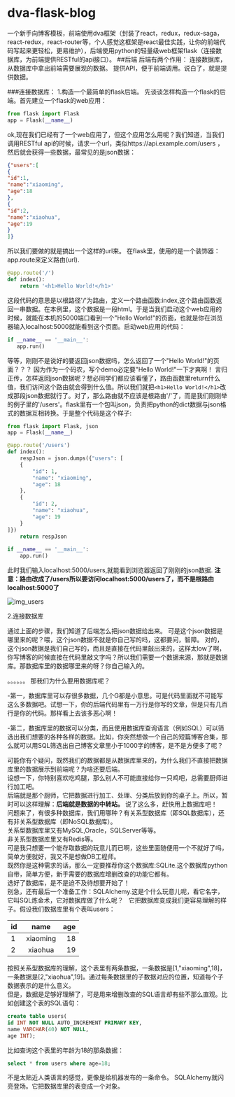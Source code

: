# dva-flask-blog
一个新手向博客模板，前端使用dva框架（封装了react，redux，redux-saga，react-redux，react-router等，个人感觉这框架是react最佳实践，让你的前端代码写起来更轻松，更易维护），后端使用python的轻量级web框架flask（连接数据库，为前端提供RESTful的api接口）。
##后端
后端有两个作用：
连接数据库，从数据库中拿出前端需要展现的数据。
提供API，便于前端调用。说白了，就是提供数据。

###连接数据库：
1.构造一个最简单的flask后端。
先谈谈怎样构造一个flask的后端。首先建立一个flask的web应用：
```python
from flask import Flask
app = Flask(__name__)
```
ok,现在我们已经有了一个web应用了，但这个应用怎么用呢？我们知道，当我们调用RESTful api的时候，请求一个url，类似https://api.example.com/users ，然后就会获得一些数据，最常见的是json数据：
```json
{"users":[
{
"id":1,
"name":"xiaoming",
"age":18
},
{
"id":2,
"name":"xiaohua",
"age":19
}
]}
```
所以我们要做的就是搞出一个这样的url来。
在flask里，使用的是一个装饰器：app.route来定义路由(url).
```python
@app.route('/')
def index():
    return '<h1>Hello World!</h1>'
```
这段代码的意思是以根路径'/'为路由，定义一个路由函数:index,这个路由函数返回一串数据。在本例里，这个数据是一段html。于是当我们启动这个web应用的时候，就能在本机的5000端口看到一个"Hello World!"的页面，也就是你在浏览器输入localhost:5000就能看到这个页面。启动web应用的代码：
```python
if __name__ == '__main__':
   app.run()
```
等等，刚刚不是说好的要返回json数据吗，怎么返回了一个"Hello World!"的页面？？？
因为作为一个码农，写个demo必定要"Hello World!"一下才爽啊！
言归正传，怎样返回json数据呢？想必同学们都应该看懂了，路由函数里return什么值，我们访问这个路由就会得到什么值。所以我们就把```<h1>Hello World!</h1>```改成那段json数据就行了。对了，那么路由就不应该是根路由'/'了，而是我们刚刚举的例子里的'/users'。flask里有一个包叫json，负责把python的dict数据与json格式的数据互相转换。于是整个代码是这个样子:
```python
from flask import Flask, json
app = Flask(__name__)

@app.route('/users')
def index():
    respJson = json.dumps({"users": [
    {
        "id": 1,
        "name": "xiaoming",
        "age": 18
    },
    {
        "id": 2,
        "name": "xiaohua",
        "age": 19
    }
]})
    return respJson
    
if __name__ == '__main__':
    app.run()
```
此时我们输入localhost:5000/users,就能看到浏览器返回了刚刚的json数据. **注意：路由改成了/users所以要访问localhost:5000/users了，而不是根路由localhost:5000了**  

![img_users](http://oh8c4fk40.bkt.clouddn.com/0A9BE314-523D-452A-97C6-55E93E236439.png)  

2.连接数据库  

通过上面的步骤，我们知道了后端怎么把json数据给出来。
可是这个json数据是哪里来的呢？喂，这个json数据不就是你自己写的吗，这都要问，智障。
对的，这个json数据是我们自己写的，而且是直接在代码里敲出来的，这样太low了啊，你写博客的时候直接在代码里敲文字吗？所以我们需要一个数据来源，那就是数据库。那数据库里的数据哪里来的呀？你自己输入的。

。。。。。。
那我们为什么要用数据库呢？

-第一，数据库里可以存很多数据，几个G都是小意思。可是代码里面就不可能写这么多数据吧。试想一下，你的后端代码里有一万行是你写的文章，但是只有几百行是你的代码。那样看上去该多恶心啊！

-第二，数据库里的数据可以分类，而且使用数据库查询语言（例如SQL）可以筛选出我们想要的各种各样的数据。比如，你突然想做一个自己的短篇博客合集，那么就可以用SQL筛选出自己博客文章里小于1000字的博客，是不是方便多了呢？  


可能你有个疑问，既然我们的数据都是从数据库里来的，为什么我们不直接把数据库里的数据展示到前端呢？为啥还要后端。  
设想一下，你特别喜欢吃鸡腿，那么别人不可能直接给你一只鸡吧，总需要厨师进行加工吧。  
后端就是那个厨师，它把数据进行加工、处理、分类后放到你的桌子上。所以，暂时可以这样理解：**后端就是数据的中转站。**
说了这么多，赶快用上数据库吧！  
问题来了，有很多种数据库，我们用哪种？有关系型数据库（即SQL数据库），还有非关系型数据库（即NoSQL数据库）。  
关系型数据库里又有MySQL,Oracle，SQLServer等等。  
非关系型数据库里又有Redis等。  
可是我只想要一个能存取数据的玩意儿而已啊，这些里面随便用一个不就好了吗，简单方便就好，我又不是想做DB工程师。  
既然你是这种需求的话，那么一定要推荐你这个数据库:SQLite.这个数据库python自带，简单方便，新手需要的数据库增删改查的功能它都有。  
选好了数据库，是不是迫不及待想要开始了！  
别急，还有最后一个准备工作：SQLAlchemy.这是个什么玩意儿呢，看它名字，它叫SQL炼金术，它对数据库做了什么呢？  
它把数据库变成我们更容易理解的样子。假设我们数据库里有个表叫users：

| id  | name     | age |
|:--- |:--------:| ---:|
| 1   | xiaoming |  18 |
| 2   | xiaohua  |  19 |
按照关系型数据库的理解，这个表里有两条数据，一条数据是[1,"xiaoming",18]，一条数据是[2,"xiaohua",19]。通过每条数据里的子数据对应的位置，知道每个子数据表示的是什么意义。  
但是，数据是足够好理解了，可是用来增删改查的SQL语言却有些不那么直观。比如创建这个表的SQL语句：  
```sql
create table users(
id INT NOT NULL AUTO_INCREMENT PRIMARY KEY,
name VARCHAR(40) NOT NULL,
age INT);
```  
比如查询这个表里的年龄为18的那条数据：
```sql
select * from users where age=18;
```  

不是太贴近人类语言的感觉，更像是给机器发布的一条命令。
SQLAlchemy就闪亮登场。它把数据库里的表变成一个对象。
